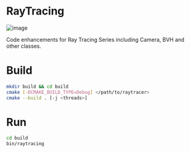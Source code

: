 # RayTracing

![image](https://github.com/user-attachments/assets/389bcdef-55af-4a9d-b68f-5860e79cac54)

Code enhancements for Ray Tracing Series including Camera, BVH and other classes.

# Build
```bash
mkdir build && cd build
cmake [-DCMAKE_BUILD_TYPE=Debug] </path/to/raytracer>
cmake --build . [-j <threads>]
```

# Run
```bash
cd build
bin/raytracing
```
